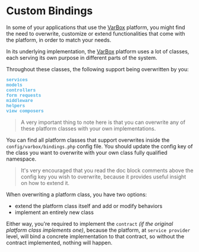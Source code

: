 # Custom Bindings

In some of your applications that use the [VarBox](/) platform, you might find the need to overwrite, customize or extend functionalities that come with the platform, in order to match your needs.

In its underlying implementation, the [VarBox](/) platform uses a lot of classes, each serving its own purpose in different parts of the system. 

Throughout these classes, the following support being overwritten by you:

<style>
    #available-filter-operators-list > p {
        column-count: 4; -moz-column-count: 4; -webkit-column-count: 4;
        column-gap: 2em; -moz-column-gap: 2em; -webkit-column-gap: 2em;
    }

    #available-filter-operators-list span {
        display: block;
        font-family: SFMono-Regular,Menlo,Monaco,Consolas,Liberation Mono,Courier New,monospace;
        font-weight: 600;
        font-size: 12px;
        color: #4AAEE3;
    }
</style>
<div id="available-filter-operators-list" markdown="1">
<span>services</span>
<span>models</span>
<span>controllers</span>
<span>form requests</span>
<span>middleware</span>
<span>helpers</span>
<span>view composers</span>
</div>

> A very important thing to note here is that you can overwrite any of these platform classes with your own implementations.

You can find all platform classes that support overwrites inside the `config/varbox/bindings.php` config file.
You should update the config key of the class you want to overwrite with your own class fully qualified namespace.

> It's very encouraged that you read the doc block comments above the config key you wish to overwrite, because it provides useful insight on how to extend it.

When overwriting a platform class, you have two options: 
- extend the platform class itself and add or modify behaviors
- implement an entirely new class

Either way, you're required to implement the `contract` *(if the original platform class implements one)*, because the platform, at `service provider` level, will bind a concrete implementation to that contract, so without the contract implemented, nothing will happen.

